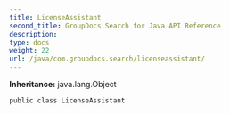 ```yaml
---
title: LicenseAssistant
second_title: GroupDocs.Search for Java API Reference
description: 
type: docs
weight: 22
url: /java/com.groupdocs.search/licenseassistant/
---
```

**Inheritance:**
java.lang.Object
```
public class LicenseAssistant
```
